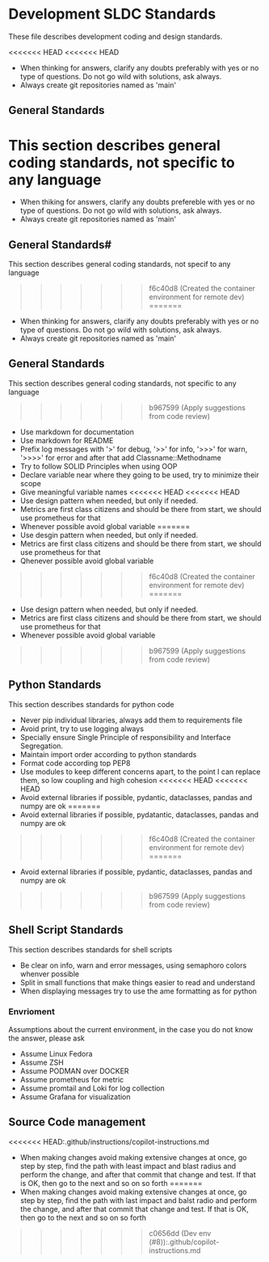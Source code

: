 # Development SLDC Standards
These file describes development coding and design standards.

<<<<<<< HEAD
<<<<<<< HEAD
* When thinking for answers, clarify any doubts preferably with yes or no type of questions. Do not go wild with solutions, ask always.
* Always create git repositories named as 'main'

## General Standards
This section describes general coding standards, not specific to any language
=======
* When thiking for answers, clarify any doubts prefereble with yes or no type of questions. Do not go wild with solutions, ask always.
* Always create git repositories named as 'main'

## General Standards#
This section describes general coding standards, not specif to any language
>>>>>>> f6c40d8 (Created the container environment for remote dev)
=======
* When thinking for answers, clarify any doubts preferably with yes or no type of questions. Do not go wild with solutions, ask always.
* Always create git repositories named as 'main'

## General Standards
This section describes general coding standards, not specific to any language
>>>>>>> b967599 (Apply suggestions from code review)

* Use markdown for documentation
* Use markdown for README
* Prefix log messages with '>' for debug, '>>' for info, '>>>' for warn, '>>>>' for error and after that add Classname::Methodname
* Try to follow SOLID Principles when using OOP
* Declare variable near where they going to be used, try to minimize their scope
* Give meaningful variable names
<<<<<<< HEAD
<<<<<<< HEAD
* Use design pattern when needed, but only if needed.
* Metrics are first class citizens and should be there from start, we should use prometheus for that
* Whenever possible avoid global variable
=======
* Use desgin pattern when needed, but only if needed.
* Metrics are first class citizens and should be there from start, we should use prometheus for that
* Qhenever possible avoid global variable
>>>>>>> f6c40d8 (Created the container environment for remote dev)
=======
* Use design pattern when needed, but only if needed.
* Metrics are first class citizens and should be there from start, we should use prometheus for that
* Whenever possible avoid global variable
>>>>>>> b967599 (Apply suggestions from code review)


## Python Standards
This section describes standards for python code

* Never pip individual libraries, always add them to requirements file
* Avoid print, try to use logging always
* Specially ensure Single Principle of responsibility and Interface Segregation.
* Maintain import order according to python standards
* Format code according top PEP8
* Use modules to keep different concerns apart, to the point I can replace them, so low coupling and high cohesion
<<<<<<< HEAD
<<<<<<< HEAD
* Avoid external libraries if possible, pydantic, dataclasses, pandas and numpy are ok
=======
* Avoid external libraries if possible, pydatantic, dataclasses, pandas and numpy are ok
>>>>>>> f6c40d8 (Created the container environment for remote dev)
=======
* Avoid external libraries if possible, pydantic, dataclasses, pandas and numpy are ok
>>>>>>> b967599 (Apply suggestions from code review)

## Shell Script Standards
This section describes standards for shell scripts

* Be clear on info, warn and error messages, using semaphoro colors whenver possible
* Split in small functions that make things easier to read and understand
* When displaying messages try to use the ame formatting as for python

### Envrioment
Assumptions about the current environment, in the case you do not know the answer, please ask

* Assume Linux Fedora
* Assume ZSH
* Assume PODMAN over DOCKER
* Assume prometheus for metric
* Assume promtail and Loki for log collection
* Assume Grafana for visualization


## Source Code management

<<<<<<< HEAD:.github/instructions/copilot-instructions.md
* When making changes avoid making extensive changes at once, go step by step, find the path with least impact and blast radius and perform the change, and after that commit that change and test. If that is OK, then go to the next and so on so forth
=======
* When making changes avoid making extensive changes at once, go step by step, find the path with last impact and balst radio and perform the change, and after that commit that change and test. If that is OK, then go to the next and so on so forth
>>>>>>> c0656dd (Dev env (#8)):.github/copilot-instructions.md

